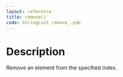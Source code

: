```yaml
---
layout: reference
title: remove()
code: StringList_remove_.pde
---
```


# Description

Remove an element from the specified index.


